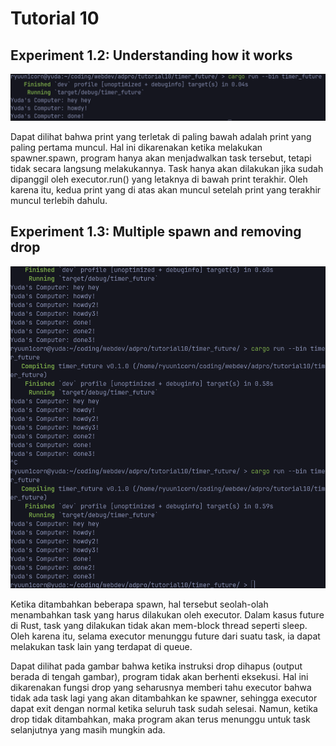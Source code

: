 # Tutorial 10

## Experiment 1.2: Understanding how it works

![experiment 1.2](./assets/experiment_1_2.png)

Dapat dilihat bahwa print yang terletak di paling bawah adalah print yang paling pertama muncul. Hal ini dikarenakan ketika melakukan spawner.spawn, program hanya akan menjadwalkan task tersebut, tetapi tidak secara langsung melakukannya. Task hanya akan dilakukan jika sudah dipanggil oleh executor.run() yang letaknya di bawah print terakhir. Oleh karena itu, kedua print yang di atas akan muncul setelah print yang terakhir muncul terlebih dahulu.

## Experiment 1.3: Multiple spawn and removing drop

![experiment 1.3](./assets/experiment_1_3.png)

Ketika ditambahkan beberapa spawn, hal tersebut seolah-olah menambahkan task yang harus dilakukan oleh executor. Dalam kasus future di Rust, task yang dilakukan tidak akan mem-block thread seperti sleep. Oleh karena itu, selama executor menunggu future dari suatu task, ia dapat melakukan task lain yang terdapat di queue.

Dapat dilihat pada gambar bahwa ketika instruksi drop dihapus (output berada di tengah gambar), program tidak akan berhenti eksekusi. Hal ini dikarenakan fungsi drop yang seharusnya memberi tahu executor bahwa tidak ada task lagi yang akan ditambahkan ke spawner, sehingga executor dapat exit dengan normal ketika seluruh task sudah selesai. Namun, ketika drop tidak ditambahkan, maka program akan terus menunggu untuk task selanjutnya yang masih mungkin ada.
